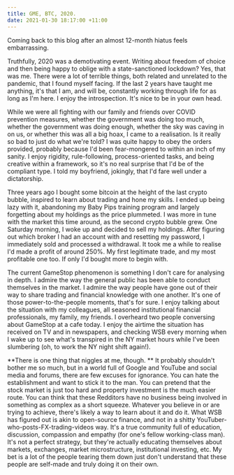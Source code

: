 ```yaml
---
title: GME, BTC, 2020.
date: 2021-01-30 18:17:00 +11:00
---
```


Coming back to this blog after an almost 12-month hiatus feels embarrassing. 

Truthfully, 2020 was a demotivating event. Writing about freedom of choice and then being happy to oblige with a state-sanctioned lockdown? Yes, that was me. There were a lot of terrible things, both related and unrelated to the pandemic, that I found myself facing. If the last 2 years have taught me anything, it's that I am, and will be, constantly working through life for as long as I'm here. I enjoy the introspection. It's nice to be in your own head.

While we were all fighting with our family and friends over COVID prevention measures, whether the government was doing too much, whether the government was doing enough, whether the sky was caving in on us, or whether this was all a big hoax, I came to a realisation. Is it really so bad to just do what we're told? I was quite happy to obey the orders provided, probably because I'd been fear-mongered to within an inch of my sanity. I enjoy rigidity, rule-following, process-oriented tasks, and being creative within a framework, so it's no real surprise that I'd be of the compliant type. I told my boyfriend, jokingly, that I'd fare well under a dictatorship. 

Three years ago I bought some bitcoin at the height of the last crypto bubble, inspired to learn about trading and hone my skills. I ended up being lazy with it, abandoning my Baby Pips training program and largely forgetting about my holdings as the price plummeted. I was more in tune with the market this time around, as the second crypto bubble grew. One Saturday morning, I woke up and decided to sell my holdings. After figuring out which broker I had an account with and resetting my password, I immediately sold and processed a withdrawal. It took me a while to realise I'd made a profit of around 250%. My first legitimate trade, and my most profitable one too. If only I'd bought more to begin with.

The current GameStop phenomenon is something I don't care for analysing in depth. I admire the way the general public has been able to conduct themselves in the market. I admire the way people have gone out of their way to share trading and financial knowledge with one another. It's one of those power-to-the-people moments, that's for sure. I enjoy talking about the situation with my colleagues, all seasoned institutional financial professionals, my family, my friends. I overheard two people conversing about GameStop at a cafe today. I enjoy the airtime the situation has received on TV and in newspapers, and checking WSB every morning when I wake up to see what's transpired in the NY market hours while I've been slumbering (oh, to work the NY night shift again!). 

**There is one thing that niggles at me, though. ** It probably shouldn't bother me so much, but in a world full of Google and YouTube and social media and forums, there are few excuses for ignorance. You can hate the establishment and want to stick it to the man. You can pretend that the stock market is just too hard and property investment is the much easier route. You can think that these Redditors have no business being involved in something as complex as a short squeeze. Whatever you believe in or are trying to achieve, there's likely a way to learn about it and do it. What WSB has figured out is akin to open-source finance, and not in a shitty YouTuber-who-posts-FX-trading-videos way. It's a true community full of education, discussion, compassion and empathy (for one's fellow working-class man). It's not a perfect strategy, but they're actually educating themselves about markets, exchanges, market microstructure, institutional investing, etc. My bet is a lot of the people tearing them down just don't understand that these people are self-made and truly doing it on their own.



